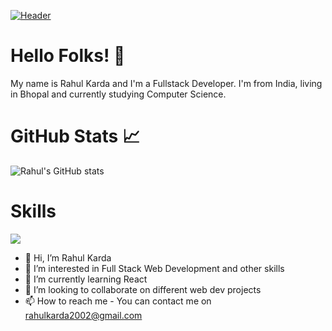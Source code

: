 [![Header](https://github.com/rahulkarda/rahulkarda/blob/main/header.png?raw=true "Header")](https://rahulkarda.netlify.app)

# Hello Folks! 👋
My name is Rahul Karda and I'm a Fullstack Developer. I'm from India, living in Bhopal and currently studying Computer Science.

# GitHub Stats 📈
![Rahul's GitHub stats](https://github-readme-stats.vercel.app/api/pin/?username=rahulkarda&show_icons=true&theme=radical)

# Skills
![](https://img.shields.io/badge/<Code>-<JavasSript>-informational?style=flat&logo=<LOGO_NAME>&logoColor=white&color=brightgreen)

- 👋 Hi, I’m Rahul Karda
- 👀 I’m interested in Full Stack Web Development and other skills
- 🌱 I’m currently learning React
- 💞️ I’m looking to collaborate on different web dev projects
- 📫 How to reach me - You can contact me on rahulkarda2002@gmail.com


